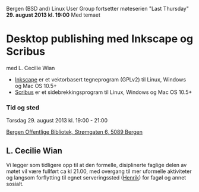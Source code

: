 Bergen (BSD and) Linux User Group fortsetter møteserien "Last Thursday" **29. august 2013 kl. 19:00**
Med temaet

Desktop publishing med Inkscape og Scribus
==========================================
med L. Cecilie Wian

 * [Inkscape](http://inkscape.org/) er et vektorbasert tegneprogram (GPLv2) til Linux, Windows og Mac OS 10.5+
 * [Scribus](http://www.scribus.net/canvas/Scribus) er et sidebrekkingsprogram til Linux, Windows og Mac OS 10.5+


### Tid og sted ###
Torsdag 29. august 2013 kl. 19:00 - 21:00

[Bergen Offentlige Bibliotek, Strømgaten 6, 5089 Bergen](http://goo.gl/tvYlYP)



L. Cecilie Wian
------------------------------------------



Vi legger som tidligere opp til at den formelle, disiplinerte 
faglige delen av møtet vil være fullført ca kl 21.00, med overgang 
til mer uformelle aktiviteter og langsom forflytting til egnet 
serveringssted ([Henrik](http://goo.gl/DSnHiG)) for fagøl og annet sosialt.
